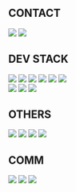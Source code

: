 
## CONTACT
<a href="https://www.instagram.com/zzakjista/" target="_blank"><img src="https://img.shields.io/badge/instagram-E4405F?style=for-the-badge&logo=instagram&logoColor=FFFFFF"/></a>
<a href="https://zzz0101.tistory.com/" target="_blank"><img src="https://img.shields.io/badge/tistory-000000?style=for-the-badge&logo=instagram&logoColor=FFFFFF"/></a>

## DEV STACK
<DIV>
  <div>
<!-- //python --> <img src="https://img.shields.io/badge/Python-3766AB?style=for-the-badge&logo=Python&logoColor=white"/>
<!-- //MySQL --> <img src="https://img.shields.io/badge/MySQL-4479A1?style=for-the-badge&logo=MySQL&logoColor=white"/>
<!-- //pytorch --> <img src="https://img.shields.io/badge/Pytorch-EE4C2C?style=for-the-badge&logo=Pytorch&logoColor=white"/>
<!-- //pandas --> <img src="https://img.shields.io/badge/Pandas-150458?style=for-the-badge&logo=pandas&logoColor=white"/>
<!-- //numpy --> <img src="https://img.shields.io/badge/Numpy-013243?style=for-the-badge&logo=Numpy&logoColor=white"/>
<!-- //scikit-learn --> <img src="https://img.shields.io/badge/scikitlearn-F7931E?style=for-the-badge&logo=scikit-learn&logoColor=white"/>
  </div>
  <div>
<!-- //vscode --> <img src="https://img.shields.io/badge/VSCODE-007ACC?style=for-the-badge&logo=VisualStudioCODE&logoColor=white"/>
<!-- //colab --> <img src="https://img.shields.io/badge/colab-F9AB00?style=for-the-badge&logo=google colab&logoColor=white"/>
<!-- //github --> <img src="https://img.shields.io/badge/github-181717?style=for-the-badge&logo=github&logoColor=white"/>
  </div>
</DIV>

## OTHERS
<div>
<!-- //Google Analytics --> <img src="https://img.shields.io/badge/Google Analytics-E37400?style=for-the-badge&logo=Google Analytics&logoColor=white"/>
<!-- //AI --> <img src="https://img.shields.io/badge/AI-FF9A00?style=for-the-badge&logo=Adobe illustrator&logoColor=white"/>
<!-- //photoshop --> <img src="https://img.shields.io/badge/Photoshop-31A8FF?style=for-the-badge&logo=Adobe Photoshop&logoColor=white"/>
<!-- //powerpoint --> <img src="https://img.shields.io/badge/Powerpoint-B7472A?style=for-the-badge&logo=microsoft powerpoint&logoColor=white"/>
</div>

## COMM
<div>
<!-- //slack --> <img src="https://img.shields.io/badge/slack-4A154B?style=for-the-badge&logo=slack&logoColor=white"/>
<!-- //JIRA --> <img src="https://img.shields.io/badge/Jira-0052CC?style=for-the-badge&logo=jira&logoColor=white"/>
<!-- //notion --><img src="https://img.shields.io/badge/notion-000000?style=for-the-badge&logo=notion&logoColor=white"/>
</div>
